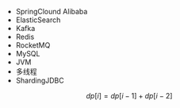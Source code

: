 - SpringClound Alibaba
- ElasticSearch
- Kafka
- Redis
- RocketMQ
- MySQL
- JVM
- 多线程
- ShardingJDBC

$$
dp[i] = dp[i-1]+dp[i-2]
$$

